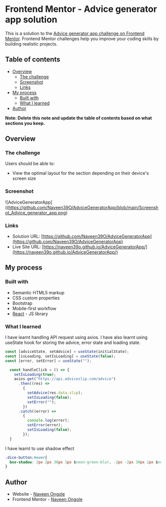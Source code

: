 # Frontend Mentor - Advice generator app solution

This is a solution to the [Advice generator app challenge on Frontend Mentor](https://www.frontendmentor.io/challenges/advice-generator-app-QdUG-13db). Frontend Mentor challenges help you improve your coding skills by building realistic projects.

## Table of contents

- [Overview](#overview)
  - [The challenge](#the-challenge)
  - [Screenshot](#screenshot)
  - [Links](#links)
- [My process](#my-process)
  - [Built with](#built-with)
  - [What I learned](#what-i-learned)
- [Author](#author)

**Note: Delete this note and update the table of contents based on what sections you keep.**

## Overview

### The challenge

Users should be able to:

- View the optimal layout for the section depending on their device's screen size

### Screenshot

![AdviceGeneratorApp]((https://github.com/Naveen39O/AdviceGeneratorApp/blob/main/Screenshot_Advice_generator_app.png)


### Links

- Solution URL: [https://github.com/Naveen39O/AdviceGeneratorApp](https://github.com/Naveen39O/AdviceGeneratorApp)
- Live Site URL: [https://naveen39o.github.io/AdviceGeneratorApp/](https://naveen39o.github.io/AdviceGeneratorApp/)

## My process

### Built with

- Semantic HTML5 markup
- CSS custom properties
- Bootstrap
- Mobile-first workflow
- [React](https://reactjs.org/) - JS library

### What I learned

I have learnt handling API request using axios.
I have also learnt using useState hook for storing the advice, error state and loading state.

```js
const [adviceState, setAdvice] = useState(initialState);
const [isLoading, setIsLoading] = useState(false);
const [error, setError] = useState("");

  const handleClick = () => {
    setIsLoading(true);
    axios.get("https://api.adviceslip.com/advice")
      .then((res) => 
        {
          setAdvice(res.data.slip); 
          setIsLoading(false);
          setError("");
        })
      .catch((error) => 
        {
          console.log(error);
          setError(error);
          setIsLoading(false);
        });
  }
```
I have learnt to use shadow effect 

```css
.dice-button:hover{
  box-shadow: 2px 2px 30px 1px $neon-green-blur, -2px -2px 30px 1px $neon-green-blur;
}
```

## Author

- Website - [Naveen Ongole](https://github.com/Naveen39O)
- Frontend Mentor - [Naveen Ongole](https://www.frontendmentor.io/profile/Naveen39O)


